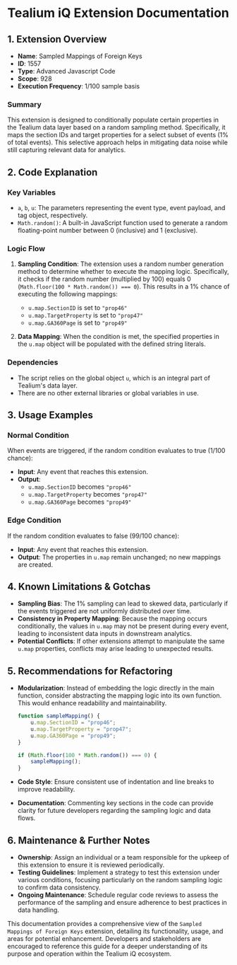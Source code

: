 # Tealium iQ Extension Documentation

## 1. Extension Overview
- **Name**: Sampled Mappings of Foreign Keys
- **ID**: 1557
- **Type**: Advanced Javascript Code
- **Scope**: 928
- **Execution Frequency**: 1/100 sample basis

### Summary
This extension is designed to conditionally populate certain properties in the Tealium data layer based on a random sampling method. Specifically, it maps the section IDs and target properties for a select subset of events (1% of total events). This selective approach helps in mitigating data noise while still capturing relevant data for analytics.

## 2. Code Explanation
### Key Variables
- `a`, `b`, `u`: The parameters representing the event type, event payload, and tag object, respectively. 
- `Math.random()`: A built-in JavaScript function used to generate a random floating-point number between 0 (inclusive) and 1 (exclusive).

### Logic Flow
1. **Sampling Condition**: The extension uses a random number generation method to determine whether to execute the mapping logic. Specifically, it checks if the random number (multiplied by 100) equals 0 (`Math.floor(100 * Math.random()) === 0`). This results in a 1% chance of executing the following mappings:
   - `u.map.SectionID` is set to `"prop46"`
   - `u.map.TargetProperty` is set to `"prop47"`
   - `u.map.GA360Page` is set to `"prop49"`

2. **Data Mapping**: When the condition is met, the specified properties in the `u.map` object will be populated with the defined string literals.

### Dependencies
- The script relies on the global object `u`, which is an integral part of Tealium's data layer.
- There are no other external libraries or global variables in use.

## 3. Usage Examples
### Normal Condition
When events are triggered, if the random condition evaluates to true (1/100 chance):
- **Input**: Any event that reaches this extension.
- **Output**: 
  - `u.map.SectionID` becomes `"prop46"`
  - `u.map.TargetProperty` becomes `"prop47"`
  - `u.map.GA360Page` becomes `"prop49"`

### Edge Condition
If the random condition evaluates to false (99/100 chance):
- **Input**: Any event that reaches this extension.
- **Output**: The properties in `u.map` remain unchanged; no new mappings are created.

## 4. Known Limitations & Gotchas
- **Sampling Bias**: The 1% sampling can lead to skewed data, particularly if the events triggered are not uniformly distributed over time.
- **Consistency in Property Mapping**: Because the mapping occurs conditionally, the values in `u.map` may not be present during every event, leading to inconsistent data inputs in downstream analytics.
- **Potential Conflicts**: If other extensions attempt to manipulate the same `u.map` properties, conflicts may arise leading to unexpected results.

## 5. Recommendations for Refactoring
- **Modularization**: Instead of embedding the logic directly in the main function, consider abstracting the mapping logic into its own function. This would enhance readability and maintainability.
  
  ```javascript
  function sampleMapping() {
      u.map.SectionID = "prop46";
      u.map.TargetProperty = "prop47";
      u.map.GA360Page = "prop49";
  }
  
  if (Math.floor(100 * Math.random()) === 0) {
      sampleMapping();
  }
  ```

- **Code Style**: Ensure consistent use of indentation and line breaks to improve readability.
- **Documentation**: Commenting key sections in the code can provide clarity for future developers regarding the sampling logic and data flows.

## 6. Maintenance & Further Notes
- **Ownership**: Assign an individual or a team responsible for the upkeep of this extension to ensure it is reviewed periodically.
- **Testing Guidelines**: Implement a strategy to test this extension under various conditions, focusing particularly on the random sampling logic to confirm data consistency.
- **Ongoing Maintenance**: Schedule regular code reviews to assess the performance of the sampling and ensure adherence to best practices in data handling.
  
This documentation provides a comprehensive view of the `Sampled Mappings of Foreign Keys` extension, detailing its functionality, usage, and areas for potential enhancement. Developers and stakeholders are encouraged to reference this guide for a deeper understanding of its purpose and operation within the Tealium iQ ecosystem.